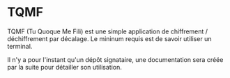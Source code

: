 ﻿TQMF
====

TQMF (Tu Quoque Me Fili) est une simple application de chiffrement / déchiffrement par décalage. Le mininum requis est de savoir utiliser un terminal.

Il n'y a pour l'instant qu'un dépôt signataire, une documentation sera créée par la suite pour détailler son utilisation.
